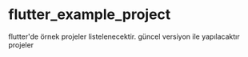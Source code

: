 # flutter_example_project
flutter'de örnek projeler listelenecektir. güncel versiyon ile yapılacaktır projeler

